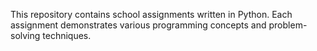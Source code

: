 This repository contains school assignments written in Python. Each assignment demonstrates various programming concepts and problem-solving techniques.
